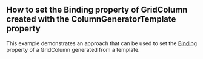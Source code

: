 ## How to set the Binding property of GridColumn created with the ColumnGeneratorTemplate property

This example demonstrates an approach that can be used to set the [Binding](https://documentation.devexpress.com/WPF/DevExpress.Xpf.Grid.ColumnBase.Binding.property) property of a GridColumn generated from a template.
